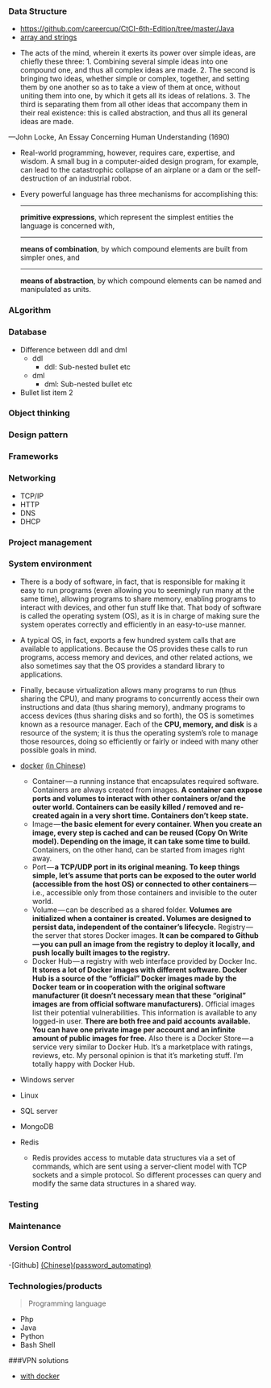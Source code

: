 <!-- https://github.com/tchapi/markdown-cheatsheet/blob/master/README.md -->
<!-- Stop and KEY CONCEPY and WHY level-->
### Data Structure
 - https://github.com/careercup/CtCI-6th-Edition/tree/master/Java
 - [array and strings](https://github.com/careercup/CtCI-6th-Edition/tree/master/Java/Ch%2001.%20Arrays%20and%20Strings)
 * The acts of the mind, wherein it exerts its power over simple ideas,
  are chiefly these three: 1. Combining several simple ideas into one
  compound one, and thus all complex ideas are made. 2. The second
  is bringing two ideas, whether simple or complex, together,
  and setting them by one another so as to take a view of them at
  once, without uniting them into one, by which it gets all its ideas of
  relations. 3. The third is separating them from all other ideas that
  accompany them in their real existence: this is called abstraction,
  and thus all its general ideas are made.

—John Locke, An Essay Concerning Human Understanding (1690)

* Real-world programming, however, requires
  care, expertise, and wisdom. A small bug in a computer-aided design
  program, for example, can lead to the catastrophic collapse of an airplane
  or a dam or the self-destruction of an industrial robot.
  
* Every powerful language has three mechanisms for accomplishing this:
   - - - -
  **primitive expressions**, which represent the simplest entities the language
   is concerned with,
   - - - -
  **means of combination**, by which compound elements are built from
   simpler ones, and
   - - - -
  **means of abstraction**, by which compound elements can be named and
  manipulated as units.
### ALgorithm
### Database

* Difference between ddl and dml
    * ddl
        * ddl: Sub-nested bullet etc
    * dml
        * dml: Sub-nested bullet etc
* Bullet list item 2
### Object thinking
### Design pattern
### Frameworks
### Networking
- TCP/IP
- HTTP
- DNS
- DHCP
### Project management
### System environment
  * There is a body of software, in fact, that is responsible for making it
easy to run programs (even allowing you to seemingly run many at the
same time), allowing programs to share memory, enabling programs to
interact with devices, and other fun stuff like that. That body of software 
is called the operating system (OS), as it is in charge of making sure the
system operates correctly and efficiently in an easy-to-use manner.

  * A typical OS, in fact, exports
a few hundred system calls that are available to applications. Because
the OS provides these calls to run programs, access memory and devices,
and other related actions, we also sometimes say that the OS provides a
standard library to applications.

  * Finally, because virtualization allows many programs to run (thus sharing
the CPU), and many programs to concurrently access their own instructions
and data (thus sharing memory), andmany programs to access
devices (thus sharing disks and so forth), the OS is sometimes known as
a resource manager. Each of the **CPU, memory, and disk** is a resource
of the system; it is thus the operating system’s role to manage those resources,
doing so efficiently or fairly or indeed with many other possible
goals in mind.

- [docker](https://hackernoon.com/docker-tutorial-getting-started-with-python-redis-and-nginx-81a9d740d091)
[(in Chinese)](https://wangfanggang.com/Docker/docker/)
  * Container — a running instance that encapsulates required software. Containers are always created from images. **A container can expose ports and volumes to interact with other containers or/and the outer world. Containers can be easily killed / removed and re-created again in a very short time. Containers don’t keep state.**
  * Image — **the basic element for every container. When you create an image, every step is cached and can be reused (Copy On Write model). Depending on the image, it can take some time to build.** Containers, on the other hand, can be started from images right away.
  * Port — **a TCP/UDP port in its original meaning. To keep things simple, let’s assume that ports can be exposed to the outer world (accessible from the host OS) or connected to other containers** — i.e., accessible only from those containers and invisible to the outer world.
  * Volume — can be described as a shared folder. **Volumes are initialized when a container is created. Volumes are designed to persist data, independent of the container’s lifecycle.** Registry — the server that stores Docker images. **It can be compared to Github — you can pull an image from the registry to deploy it locally, and push locally built images to the registry.**
  * Docker Hub — a registry with web interface provided by Docker Inc. **It stores a lot of Docker images with different software. Docker Hub is a source of the “official” Docker images made by the Docker team or in cooperation with the original software manufacturer (it doesn’t necessary mean that these “original” images are from official software manufacturers).** Official images list their potential vulnerabilities. This information is available to any logged-in user. **There are both free and paid accounts available. You can have one private image per account and an infinite amount of public images for free.** Also there is a Docker Store — a service very similar to Docker Hub. It’s a marketplace with ratings, reviews, etc. My personal opinion is that it’s marketing stuff. I’m totally happy with Docker Hub.

- Windows server
- Linux
- SQL server
- MongoDB
- Redis
  * Redis provides access to mutable data structures via a set of commands, which are sent using a server-client model with TCP sockets and a simple protocol. So different processes can query and modify the same data structures in a shared way.
### Testing
### Maintenance
### Version Control
-[Github]
[(Chinese)](https://juejin.im/post/5ae3df166fb9a07aa43bf3eb)[(password_automating)](https://stackoverflow.com/questions/8588768/how-do-i-avoid-the-specification-of-the-username-and-password-at-every-git-push)
### Technologies/products
> Programming language
- Php
- Java
- Python
- Bash Shell

###VPN solutions
- [with docker](https://juejin.im/post/5b14c5115188257d37761a5a)
